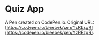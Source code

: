 # Quiz App

A Pen created on CodePen.io. Original URL: [https://codepen.io/bieebek/pen/YzREzgR](https://codepen.io/bieebek/pen/YzREzgR).

